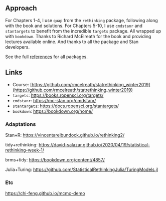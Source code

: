 ## Approach

For Chapters 1-4, I use `quap` from the `rethinking` package, following
along with the book and solutions. For Chapters 5-10, I use `cmdstanr` and
`stantargets` to benefit from the incredible `targets` package. All wrapped 
up with `bookdown`. Thanks to Richard McElreath for the book and providing
lectures available online. And thanks to all the package and Stan developers. 

See the full [references](#references) for all packages. 

## Links

* Course: [https://github.com/rmcelreath/statrethinking_winter2019](https://github.com/rmcelreath/statrethinking_winter2019)
* `targets`: https://books.ropensci.org/targets/
* `cmdstanr`: https://mc-stan.org/cmdstanr/
* `stantargets`: https://docs.ropensci.org/stantargets/
* `bookdown`: https://bookdown.org/home/

### Adaptations

Stan+R: https://vincentarelbundock.github.io/rethinking2/

tidy+rethinking: https://david-salazar.github.io/2020/04/19/statistical-rethinking-week-1/

brms+tidy: https://bookdown.org/content/4857/

Julia+Turing: https://github.com/StatisticalRethinkingJulia/TuringModels.jl


### Etc

https://chi-feng.github.io/mcmc-demo
